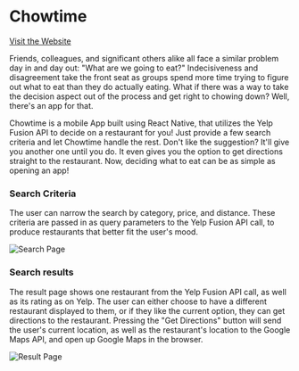 # Chowtime

[Visit the Website][site]

[site]: https://wilbooorn.github.io/Chowtime/

Friends, colleagues, and significant others alike all face a similar problem day in and day out: "What are we going to eat?" Indecisiveness and disagreement take the front seat as groups spend more time trying to figure out what to eat than they do actually eating. What if there was a way to take the decision aspect out of the process and get right to chowing down? Well, there's an app for that.

Chowtime is a mobile App built using React Native, that utilizes the Yelp Fusion API to decide on a restaurant for you! Just provide a few search criteria and let Chowtime handle the rest. Don't like the suggestion? It'll give you another one until you do. It even gives you the option to get directions straight to the restaurant. Now, deciding what to eat can be as simple as opening an app!

### Search Criteria

The user can narrow the search by category, price, and distance. These criteria are passed in as query parameters to the Yelp Fusion API call, to produce restaurants that better fit the user's mood.


![Search Page](https://res.cloudinary.com/dslok1mwv/image/upload/v1497143925/search_pkcbg9.png)

### Search results

The result page shows one restaurant from the Yelp Fusion API call, as well as its rating as on Yelp. The user can either choose to have a different restaurant displayed to them, or if they like the current option, they can get directions to the restaurant. Pressing the "Get Directions" button will send the user's current location, as well as the restaurant's location to the Google Maps API, and open up Google Maps in the browser.  

![Result Page](https://res.cloudinary.com/dslok1mwv/image/upload/v1497143925/result_j37obr.png)
